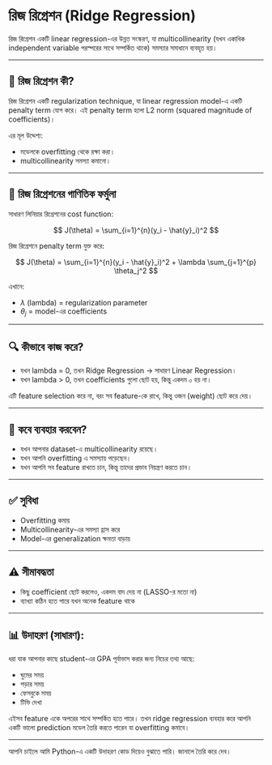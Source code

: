 # রিজ রিগ্রেশন (Ridge Regression)

রিজ রিগ্রেশন একটি linear regression-এর উন্নত সংস্করণ, যা multicollinearity (যখন একাধিক independent variable পরস্পরের সাথে সম্পর্কিত থাকে) সমস্যার সমাধানে ব্যবহৃত হয়।

---

## 📌 রিজ রিগ্রেশন কী?

রিজ রিগ্রেশন একটি regularization technique, যা linear regression model-এ একটি penalty term যোগ করে। এই penalty term হলো L2 norm (squared magnitude of coefficients)।

এর মূল উদ্দেশ্য:

- মডেলকে overfitting থেকে রক্ষা করা।
- multicollinearity সমস্যা কমানো।

---

## 📘 রিজ রিগ্রেশনের গাণিতিক ফর্মুলা

সাধারণ লিনিয়ার রিগ্রেশনের cost function:

$$
J(\theta) = \sum_{i=1}^{n}(y_i - \hat{y}_i)^2
$$

রিজ রিগ্রেশনে penalty term যুক্ত করে:

$$
J(\theta) = \sum_{i=1}^{n}(y_i - \hat{y}_i)^2 + \lambda \sum_{j=1}^{p} \theta_j^2
$$

এখানে:

- $\lambda$ (lambda) = regularization parameter
- $\theta_j$ = model-এর coefficients

---

## 🔍 কীভাবে কাজ করে?

- যখন lambda = 0, তখন Ridge Regression → সাধারণ Linear Regression।
- যখন lambda > 0, তখন coefficients গুলো ছোট হয়, কিন্তু একদম ০ হয় না।

এটি feature selection করে না, বরং সব feature-কে রাখে, কিন্তু ওজন (weight) ছোট করে দেয়।

---

## 🧠 কবে ব্যবহার করবেন?

- যখন আপনার dataset-এ multicollinearity রয়েছে।
- যখন আপনি overfitting এ সমস্যায় পড়েছেন।
- যখন আপনি সব feature রাখতে চান, কিন্তু তাদের প্রভাব নিয়ন্ত্রণ করতে চান।

---

## ✅ সুবিধা

- Overfitting কমায়
- Multicollinearity-এর সমস্যা হ্রাস করে
- Model-এর generalization ক্ষমতা বাড়ায়

---

## ⚠️ সীমাবদ্ধতা

- কিছু coefficient ছোট করলেও, একদম বাদ দেয় না (LASSO-র মতো না)
- ব্যাখ্যা কঠিন হতে পারে যখন অনেক feature থাকে

---

## 📊 উদাহরণ (সাধারণ):

ধরা যাক আপনার কাছে student-এর GPA পূর্বাভাস করার জন্য নিচের তথ্য আছে:

- ঘুমের সময়
- পড়ার সময়
- ফেসবুকে সময়
- টিভি দেখা

এইসব feature একে অপরের সাথে সম্পর্কিত হতে পারে। তখন ridge regression ব্যবহার করে আপনি একটি ভালো prediction মডেল তৈরি করতে পারেন যা overfitting কমাবে।

---

আপনি চাইলে আমি Python-এ একটি উদাহরণ কোড দিয়েও বুঝাতে পারি। জানালে তৈরি করে দেব।




